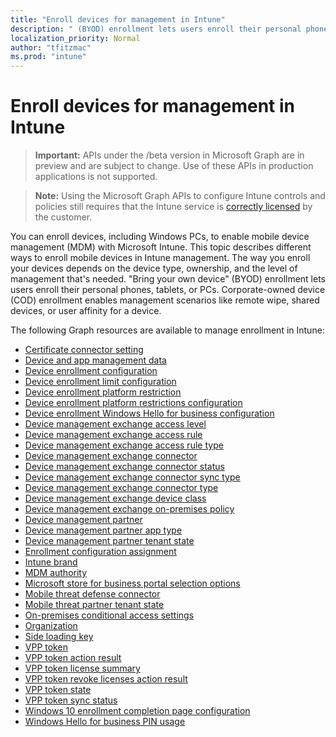 ```yaml
---
title: "Enroll devices for management in Intune"
description: " (BYOD) enrollment lets users enroll their personal phones, tablets, or PCs. Corporate-owned device (COD) enrollment enables management scenarios like remote wipe, shared devices, or user affinity for a device."
localization_priority: Normal
author: "tfitzmac"
ms.prod: "intune"
---
```


# Enroll devices for management in Intune

> **Important:** APIs under the /beta version in Microsoft Graph are in preview and are subject to change. Use of these APIs in production applications is not supported.

> **Note:** Using the Microsoft Graph APIs to configure Intune controls and policies still requires that the Intune service is [correctly licensed](https://www.microsoft.com/en-us/cloud-platform/microsoft-intune-pricing) by the customer.

You can enroll devices, including Windows PCs, to enable mobile device management (MDM) with Microsoft Intune. This topic describes different ways to enroll mobile devices in Intune management. The way you enroll your devices depends on the device type, ownership, and the level of management that's needed. "Bring your own device" (BYOD) enrollment lets users enroll their personal phones, tablets, or PCs. Corporate-owned device (COD) enrollment enables management scenarios like remote wipe, shared devices, or user affinity for a device.

The following Graph resources are available to manage enrollment in Intune:

- [Certificate connector setting](intune-onboarding-certificateconnectorsetting.md)
- [Device and app management data](intune-onboarding-deviceandappmanagementdata.md)
- [Device enrollment configuration](intune-onboarding-deviceenrollmentconfiguration.md)
- [Device enrollment limit configuration](intune-onboarding-deviceenrollmentlimitconfiguration.md)
- [Device enrollment platform restriction](intune-onboarding-deviceenrollmentplatformrestriction.md)
- [Device enrollment platform restrictions configuration](intune-onboarding-deviceenrollmentplatformrestrictionsconfiguration.md)
- [Device enrollment Windows Hello for business configuration](intune-onboarding-deviceenrollmentwindowshelloforbusinessconfiguration.md)
- [Device management exchange access level](intune-onboarding-devicemanagementexchangeaccesslevel.md)
- [Device management exchange access rule](intune-onboarding-devicemanagementexchangeaccessrule.md)
- [Device management exchange access rule type](intune-onboarding-devicemanagementexchangeaccessruletype.md)
- [Device management exchange connector](intune-onboarding-devicemanagementexchangeconnector.md)
- [Device management exchange connector status](intune-onboarding-devicemanagementexchangeconnectorstatus.md)
- [Device management exchange connector sync type](intune-onboarding-devicemanagementexchangeconnectorsynctype.md)
- [Device management exchange connector type](intune-onboarding-devicemanagementexchangeconnectortype.md)
- [Device management exchange device class](intune-onboarding-devicemanagementexchangedeviceclass.md)
- [Device management exchange on-premises policy](intune-onboarding-devicemanagementexchangeonpremisespolicy.md)
- [Device management partner](intune-onboarding-devicemanagementpartner.md)
- [Device management partner app type](intune-onboarding-devicemanagementpartnerapptype.md)
- [Device management partner tenant state](intune-onboarding-devicemanagementpartnertenantstate.md)
- [Enrollment configuration assignment](intune-onboarding-enrollmentconfigurationassignment.md)
- [Intune brand](intune-onboarding-intunebrand.md)
- [MDM authority](intune-onboarding-mdmauthority.md)
- [Microsoft store for business portal selection options](intune-onboarding-microsoftstoreforbusinessportalselectionoptions.md)
- [Mobile threat defense connector](intune-onboarding-mobilethreatdefenseconnector.md)
- [Mobile threat partner tenant state](intune-onboarding-mobilethreatpartnertenantstate.md)
- [On-premises conditional access settings](intune-onboarding-onpremisesconditionalaccesssettings.md)
- [Organization](intune-onboarding-organization.md)
- [Side loading key](intune-onboarding-sideloadingkey.md)
- [VPP token](intune-onboarding-vpptoken.md)
- [VPP token action result](intune-onboarding-vpptokenactionresult.md)
- [VPP token license summary](intune-onboarding-vpptokenlicensesummary.md)
- [VPP token revoke licenses action result](intune-onboarding-vpptokenrevokelicensesactionresult.md)
- [VPP token state](intune-onboarding-vpptokenstate.md)
- [VPP token sync status](intune-onboarding-vpptokensyncstatus.md)
- [Windows 10 enrollment completion page configuration](intune-onboarding-windows10enrollmentcompletionpageconfiguration.md)
- [Windows Hello for business PIN usage](intune-onboarding-windowshelloforbusinesspinusage.md)
